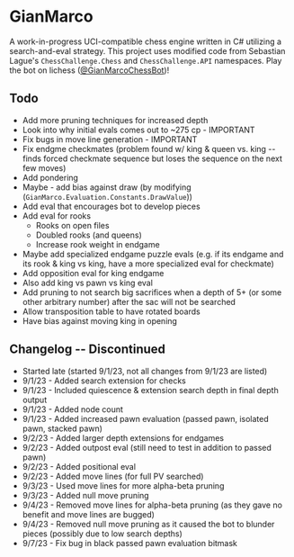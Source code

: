 # GianMarco

A work-in-progress UCI-compatible chess engine written in C# utilizing a search-and-eval strategy. This project uses modified code from Sebastian Lague's `ChessChallenge.Chess` and `ChessChallenge.API` namespaces. Play the bot on lichess ([@GianMarcoChessBot](https://lichess.org/@/GianMarcoChessBot))!

## Todo
- Add more pruning techniques for increased depth
- Look into why initial evals comes out to ~275 cp - IMPORTANT
- Fix bugs in move line generation - IMPORTANT
- Fix endgme checkmates (problem found w/ king & queen vs. king -- finds forced checkmate sequence but loses the sequence on the next few moves)
- Add pondering
- Maybe - add bias against draw (by modifying (`GianMarco.Evaluation.Constants.DrawValue`))
- Add eval that encourages bot to develop pieces
- Add eval for rooks
	- Rooks on open files
	- Doubled rooks (and queens)
	- Increase rook weight in endgame
- Maybe add specialized endgame puzzle evals (e.g. if its endgame and its rook & king vs king, have a more specialized eval for checkmate)
- Add opposition eval for king endgame
- Also add king vs pawn vs king eval
- Add pruning to not search big sacrifices when a depth of 5+ (or some other arbitrary number) after the sac will not be searched
- Allow transposition table to have rotated boards
- Have bias against moving king in opening

## Changelog -- Discontinued
- Started late (started 9/1/23, not all changes from 9/1/23 are listed)
- 9/1/23 - Added search extension for checks
- 9/1/23 - Included quiescence & extension search depth in final depth output
- 9/1/23 - Added node count
- 9/1/23 - Added increased pawn evaluation (passed pawn, isolated pawn, stacked pawn)
- 9/2/23 - Added larger depth extensions for endgames
- 9/2/23 - Added outpost eval (still need to test in addition to passed pawn)
- 9/2/23 - Added positional eval
- 9/2/23 - Added move lines (for full PV searched)
- 9/3/23 - Used move lines for more alpha-beta pruning
- 9/3/23 - Added null move pruning
- 9/4/23 - Removed move lines for alpha-beta pruning (as they gave no benefit and move lines are bugged)
- 9/4/23 - Removed null move pruning as it caused the bot to blunder pieces (possibly due to low search depths)
- 9/7/23 - Fix bug in black passed pawn evaluation bitmask